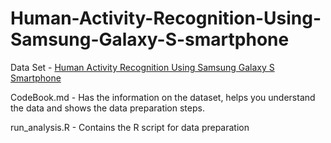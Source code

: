 # Human-Activity-Recognition-Using-Samsung-Galaxy-S-smartphone #

Data Set - [Human Activity Recognition Using Samsung Galaxy S Smartphone](https://d396qusza40orc.cloudfront.net/getdata%2Fprojectfiles%2FUCI%20HAR%20Dataset.zip)

CodeBook.md - Has the information on the dataset, helps you understand the data and shows the data preparation steps.

run_analysis.R - Contains the R script for data preparation
